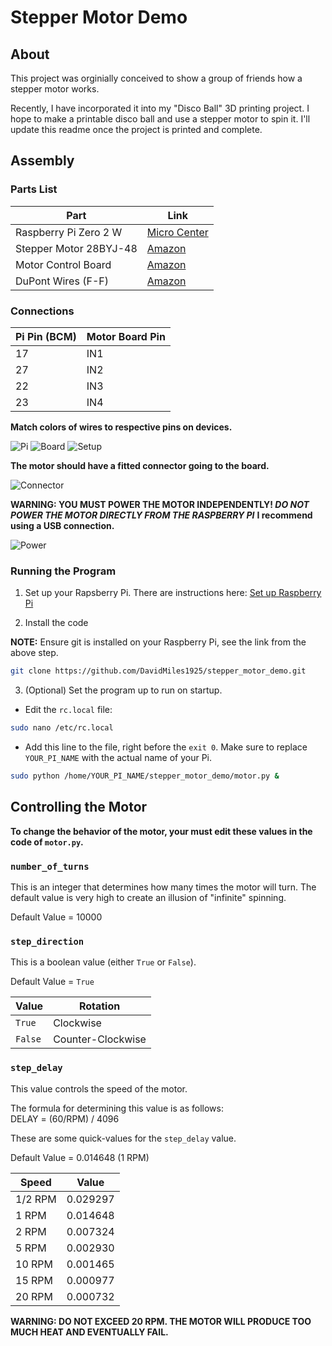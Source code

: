 # Stepper Motor Demo

## About

This project was orginially conceived to show a group of friends how a stepper motor works.

Recently, I have incorporated it into my "Disco Ball" 3D printing project. I hope to make a printable disco ball and use a stepper motor to spin it. I'll update this readme once the project is printed and complete.

## Assembly

### Parts List

| Part                   | Link                                                                                                                                                                                                                                                                                                                                                                                                                                                                                                                                                                                       |
| ---------------------- | ------------------------------------------------------------------------------------------------------------------------------------------------------------------------------------------------------------------------------------------------------------------------------------------------------------------------------------------------------------------------------------------------------------------------------------------------------------------------------------------------------------------------------------------------------------------------------------------ |
| Raspberry Pi Zero 2 W  | [Micro Center](https://www.microcenter.com/product/643085/raspberry-pi-zero-2-w)                                                                                                                                                                                                                                                                                                                                                                                                                                                                                                           |
| Stepper Motor 28BYJ-48 | [Amazon](https://www.amazon.com/SYUAB-28BYJ-48-ULN2003-Stepper-Raspberry/dp/B09MRTD2SZ/ref=sr_1_2_sspa?crid=2311CL4SJKV6D&dib=eyJ2IjoiMSJ9.09ZVIWXs04-XFKBqoVxXMisEjyndr2kuRbQ5r9dre7tdhwyQkQ9aUvC7CDtbLrU05rEMOL5mxo0oxqkEoPnIKbtuRVM4opDRMmNJGMbxFOD6kfu42OxyIYzypXJcSt5nvJ7I_kHVbmZnZsl29Wb9V0Hb9Lbqt_Zdn51jdGTyi-IYQJswhHcJTbcGuFdpxBQPTB96p94AHvrGKMvhUMfd7I5X8pWHTlCsepW5jOYdTtc.KVsYTlaNP8yzynkXTIgXyJYxVdw7qL_P_VsGYfj1n_E&dib_tag=se&keywords=stepper+motor+28byj+48&qid=1726029497&sprefix=stepper+motor+28byj+48%2Caps%2C158&sr=8-2-spons&sp_csd=d2lkZ2V0TmFtZT1zcF9hdGY&psc=1) |
| Motor Control Board    | [Amazon](https://www.amazon.com/SYUAB-28BYJ-48-ULN2003-Stepper-Raspberry/dp/B09MRTD2SZ/ref=sr_1_2_sspa?crid=2311CL4SJKV6D&dib=eyJ2IjoiMSJ9.09ZVIWXs04-XFKBqoVxXMisEjyndr2kuRbQ5r9dre7tdhwyQkQ9aUvC7CDtbLrU05rEMOL5mxo0oxqkEoPnIKbtuRVM4opDRMmNJGMbxFOD6kfu42OxyIYzypXJcSt5nvJ7I_kHVbmZnZsl29Wb9V0Hb9Lbqt_Zdn51jdGTyi-IYQJswhHcJTbcGuFdpxBQPTB96p94AHvrGKMvhUMfd7I5X8pWHTlCsepW5jOYdTtc.KVsYTlaNP8yzynkXTIgXyJYxVdw7qL_P_VsGYfj1n_E&dib_tag=se&keywords=stepper+motor+28byj+48&qid=1726029497&sprefix=stepper+motor+28byj+48%2Caps%2C158&sr=8-2-spons&sp_csd=d2lkZ2V0TmFtZT1zcF9hdGY&psc=1) |
| DuPont Wires (F-F)     | [Amazon](https://www.amazon.com/Multicolored-Breadboard-Raspberry-120-Wires/dp/B0D56T3KQ8/ref=sr_1_1_sspa?crid=2UHHEISZNYIFO&dib=eyJ2IjoiMSJ9.lELC5-gncdYu6G9BRLhOdCHZ162tO6_pDczMCIn5t6BMvW06Nb1z_CeoJXYjxmhOOZoBBrU_RBUOIWk6unPrHAok3H5q5Sy9GAX0_4iLQX2Ml-7dWbPDY3Z4gA0OqgkAtIvwthzQwGfLOxqsO4sfjuSD0EpxOebhx5XI2el_GwMTEQYbxEEFZ3Fo9C2l8Z8xFjPeEukGDe8rLFQk0HVRRw_pY8q7O9Q57tFGgWWWCYk.BTeUj5FxWIs4m9FvSrwzoelVv8rc9Oc1HON6YNUqT-0&dib_tag=se&keywords=dupont+wire&qid=1726029521&sprefix=dupont%2Caps%2C221&sr=8-1-spons&sp_csd=d2lkZ2V0TmFtZT1zcF9hdGY&psc=1)                         |

### Connections

| Pi Pin (BCM) | Motor Board Pin |
| ------------ | --------------- |
| 17           | IN1             |
| 27           | IN2             |
| 22           | IN3             |
| 23           | IN4             |

**Match colors of wires to respective pins on devices.**

![Pi](./photo/close_up_pi.jpg)
![Board](./photo/close_up_motor_board.jpg)
![Setup](./photo/board_setup.jpg)

**The motor should have a fitted connector going to the board.**

![Connector](./photo/close_up_motor_connection.jpg)

**WARNING: YOU MUST POWER THE MOTOR INDEPENDENTLY! _DO NOT POWER THE MOTOR DIRECTLY FROM THE RASPBERRY PI_**
**I recommend using a USB connection.**

![Power](./photo/power.jpg)

### Running the Program

1. Set up your Rapsberry Pi. There are instructions here: [Set up Raspberry Pi](https://github.com/DavidMiles1925/pi_zero_setup#setting-up-raspberry-pi-zero)

2. Install the code

**NOTE:** Ensure git is installed on your Raspberry Pi, see the link from the above step.

```bash
git clone https://github.com/DavidMiles1925/stepper_motor_demo.git
```

3. (Optional) Set the program up to run on startup.

- Edit the `rc.local` file:

```bash
sudo nano /etc/rc.local
```

- Add this line to the file, right before the `exit 0`. Make sure to replace `YOUR_PI_NAME` with the actual name of your Pi.

```bash
sudo python /home/YOUR_PI_NAME/stepper_motor_demo/motor.py &
```

## Controlling the Motor

**To change the behavior of the motor, your must edit these values in the code of `motor.py`.**

### `number_of_turns`

This is an integer that determines how many times the motor will turn. The default value is very high to create an illusion of "infinite" spinning.

Default Value = 10000

### `step_direction`

This is a boolean value (either `True` or `False`).

Default Value = `True`

| Value   | Rotation          |
| ------- | ----------------- |
| `True`  | Clockwise         |
| `False` | Counter-Clockwise |

### `step_delay`

This value controls the speed of the motor.

The formula for determining this value is as follows:  
DELAY = (60/RPM) / 4096

These are some quick-values for the `step_delay` value.

Default Value = 0.014648 (1 RPM)

| Speed   | Value    |
| ------- | -------- |
| 1/2 RPM | 0.029297 |
| 1 RPM   | 0.014648 |
| 2 RPM   | 0.007324 |
| 5 RPM   | 0.002930 |
| 10 RPM  | 0.001465 |
| 15 RPM  | 0.000977 |
| 20 RPM  | 0.000732 |

**WARNING: DO NOT EXCEED 20 RPM. THE MOTOR WILL PRODUCE TOO MUCH HEAT AND EVENTUALLY FAIL.**
